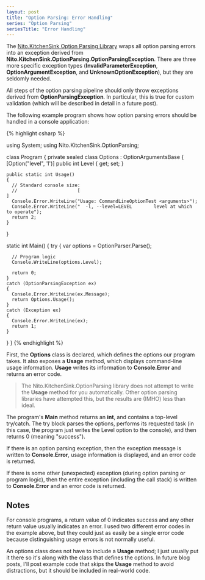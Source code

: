 ```yaml
---
layout: post
title: "Option Parsing: Error Handling"
series: "Option Parsing"
seriesTitle: "Error Handling"
---
```

The [Nito.KitchenSink Option Parsing Library](http://www.nuget.org/List/Packages/Nito.KitchenSink.OptionParsing) wraps all option parsing errors into an exception derived from **Nito.KitchenSink.OptionParsing.OptionParsingException**. There are three more specific exception types (**InvalidParameterException**, **OptionArgumentException**, and **UnknownOptionException**), but they are seldomly needed.

All steps of the option parsing pipeline should only throw exceptions derived from **OptionParsingException**. In particular, this is true for custom validation (which will be described in detail in a future post).

The following example program shows how option parsing errors should be handled in a console application:

{% highlight csharp %}

using System;
using Nito.KitchenSink.OptionParsing;

class Program
{
  private sealed class Options : OptionArgumentsBase
  {
    [Option("level", 'l')]
    public int Level { get; set; }

    public static int Usage()
    {
      // Standard console size:
      //                      [                                                                                ]
      Console.Error.WriteLine("Usage: CommandLineOptionTest <arguments>");
      Console.Error.WriteLine("  -l, --level=LEVEL        level at which to operate");
      return 2;
    }
  }

  static int Main()
  {
    try
    {
      var options = OptionParser.Parse<Options>();
      
      // Program logic
      Console.WriteLine(options.Level);

      return 0;
    }
    catch (OptionParsingException ex)
    {
      Console.Error.WriteLine(ex.Message);
      return Options.Usage();
    }
    catch (Exception ex)
    {
      Console.Error.WriteLine(ex);
      return 1;
    }
  }
}
{% endhighlight %}

First, the **Options** class is declared, which defines the options our program takes. It also exposes a **Usage** method, which displays command-line usage information. **Usage** writes its information to **Console.Error** and returns an error code.

> The Nito.KitchenSink.OptionParsing library does not attempt to write the **Usage** method for you automatically. Other option parsing libraries have attempted this, but the results are (IMHO) less than ideal.

The program's **Main** method returns an **int**, and contains a top-level try/catch. The try block parses the options, performs its requested task (in this case, the program just writes the Level option to the console), and then returns 0 (meaning "success").

If there is an option parsing exception, then the exception message is written to **Console.Error**, usage information is displayed, and an error code is returned.

If there is some other (unexpected) exception (during option parsing or program logic), then the entire exception (including the call stack) is written to **Console.Error** and an error code is returned.

## Notes

For console programs, a return value of 0 indicates success and any other return value usually indicates an error. I used two different error codes in the example above, but they could just as easily be a single error code because distinguishing usage errors is not normally useful.

An options class does not have to include a **Usage** method; I just usually put it there so it's along with the class that defines the options. In future blog posts, I'll post example code that skips the **Usage** method to avoid distractions, but it should be included in real-world code.

